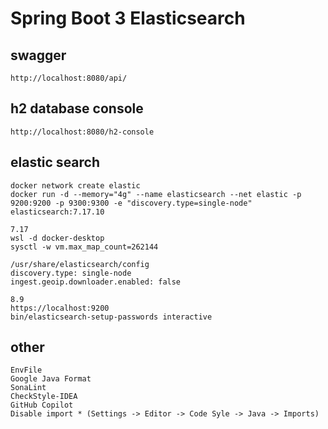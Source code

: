 # Spring Boot 3 Elasticsearch

## swagger

    http://localhost:8080/api/

## h2 database console

    http://localhost:8080/h2-console

## elastic search

    docker network create elastic
    docker run -d --memory="4g" --name elasticsearch --net elastic -p 9200:9200 -p 9300:9300 -e "discovery.type=single-node" elasticsearch:7.17.10

    7.17
    wsl -d docker-desktop
    sysctl -w vm.max_map_count=262144

    /usr/share/elasticsearch/config    
    discovery.type: single-node
    ingest.geoip.downloader.enabled: false

    8.9
    https://localhost:9200
    bin/elasticsearch-setup-passwords interactive

## other

    EnvFile
    Google Java Format
    SonaLint
    CheckStyle-IDEA
    GitHub Copilot
    Disable import * (Settings -> Editor -> Code Syle -> Java -> Imports)